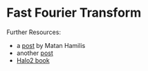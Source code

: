 # Fast Fourier Transform

Further Resources:

- a [post](https://hackmd.io/@matan/ffts) by Matan Hamilis
- another [post](https://decentralizedthoughts.github.io/2023-09-01-FFT/)
- [Halo2 book](https://zcash.github.io/halo2/background/polynomials.html#fast-fourier-transform-fft)